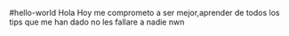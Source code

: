 #hello-world 
Hola 
Hoy me comprometo a ser mejor,aprender de todos los tips que me han dado no les fallare a nadie nwn
